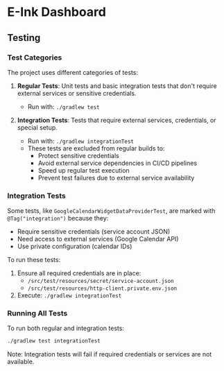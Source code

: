 # E-Ink Dashboard

## Testing

### Test Categories

The project uses different categories of tests:

1. **Regular Tests**: Unit tests and basic integration tests that don't require external services or sensitive
   credentials.
    - Run with: `./gradlew test`

2. **Integration Tests**: Tests that require external services, credentials, or special setup.
    - Run with: `./gradlew integrationTest`
    - These tests are excluded from regular builds to:
        - Protect sensitive credentials
        - Avoid external service dependencies in CI/CD pipelines
        - Speed up regular test execution
        - Prevent test failures due to external service availability

### Integration Tests

Some tests, like `GoogleCalendarWidgetDataProviderTest`, are marked with `@Tag("integration")` because they:

- Require sensitive credentials (service account JSON)
- Need access to external services (Google Calendar API)
- Use private configuration (calendar IDs)

To run these tests:

1. Ensure all required credentials are in place:
    - `/src/test/resources/secret/service-account.json`
    - `/src/test/resources/http-client.private.env.json`
2. Execute: `./gradlew integrationTest`

### Running All Tests

To run both regular and integration tests:

```bash
./gradlew test integrationTest
```

Note: Integration tests will fail if required credentials or services are not available.
